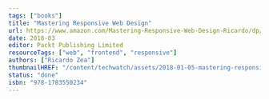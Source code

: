 ```yaml
---
tags: ["books"]
title: "Mastering Responsive Web Design"
url: https://www.amazon.com/Mastering-Responsive-Web-Design-Ricardo/dp/1783550236
date: 2018-03
editor: Packt Publishing Limited
resourceTags: ["web", "frontend", "responsive"]
authors: ["Ricardo Zea"]
thumbnailHREF: "/content/techwatch/assets/2018-01-05-mastering-responsive-web-design.webp"
status: "done"
isbn: "978-1783550234"
---
```

